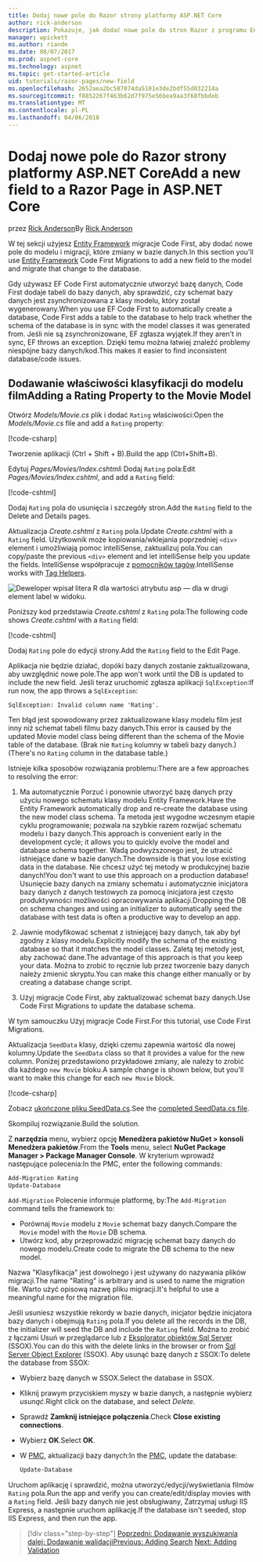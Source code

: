 ```yaml
---
title: Dodaj nowe pole do Razor strony platformy ASP.NET Core
author: rick-anderson
description: Pokazuje, jak dodać nowe pole do stron Razor z programu Entity Framework Core
manager: wpickett
ms.author: riande
ms.date: 08/07/2017
ms.prod: aspnet-core
ms.technology: aspnet
ms.topic: get-started-article
uid: tutorials/razor-pages/new-field
ms.openlocfilehash: 2652aea2bc587074da5101e3de2bdf55d032214a
ms.sourcegitcommit: f8852267f463b62d7f975e56bea9aa3f68fbbdeb
ms.translationtype: MT
ms.contentlocale: pl-PL
ms.lasthandoff: 04/06/2018
---
```

# <a name="add-a-new-field-to-a-razor-page-in-aspnet-core"></a><span data-ttu-id="d1354-103">Dodaj nowe pole do Razor strony platformy ASP.NET Core</span><span class="sxs-lookup"><span data-stu-id="d1354-103">Add a new field to a Razor Page in ASP.NET Core</span></span>

<span data-ttu-id="d1354-104">przez [Rick Anderson](https://twitter.com/RickAndMSFT)</span><span class="sxs-lookup"><span data-stu-id="d1354-104">By [Rick Anderson](https://twitter.com/RickAndMSFT)</span></span>

<span data-ttu-id="d1354-105">W tej sekcji użyjesz [Entity Framework](https://docs.microsoft.com/ef/core/get-started/aspnetcore/new-db) migracje Code First, aby dodać nowe pole do modelu i migracji, które zmiany w bazie danych.</span><span class="sxs-lookup"><span data-stu-id="d1354-105">In this section you'll use [Entity Framework](https://docs.microsoft.com/ef/core/get-started/aspnetcore/new-db) Code First Migrations to add a new field to the model and migrate that change to the database.</span></span>

<span data-ttu-id="d1354-106">Gdy używasz EF Code First automatycznie utworzyć bazę danych, Code First dodaje tabeli do bazy danych, aby sprawdzić, czy schemat bazy danych jest zsynchronizowana z klasy modelu, który został wygenerowany.</span><span class="sxs-lookup"><span data-stu-id="d1354-106">When you use EF Code First to automatically create a database, Code First adds a table to the database to help track whether the schema of the database is in sync with the model classes it was generated from.</span></span> <span data-ttu-id="d1354-107">Jeśli nie są zsynchronizowane, EF zgłasza wyjątek.</span><span class="sxs-lookup"><span data-stu-id="d1354-107">If they aren't in sync, EF throws an exception.</span></span> <span data-ttu-id="d1354-108">Dzięki temu można łatwiej znaleźć problemy niespójne bazy danych/kod.</span><span class="sxs-lookup"><span data-stu-id="d1354-108">This makes it easier to find inconsistent database/code issues.</span></span>

## <a name="adding-a-rating-property-to-the-movie-model"></a><span data-ttu-id="d1354-109">Dodawanie właściwości klasyfikacji do modelu film</span><span class="sxs-lookup"><span data-stu-id="d1354-109">Adding a Rating Property to the Movie Model</span></span>

<span data-ttu-id="d1354-110">Otwórz *Models/Movie.cs* plik i dodać `Rating` właściwości:</span><span class="sxs-lookup"><span data-stu-id="d1354-110">Open the *Models/Movie.cs* file and add a `Rating` property:</span></span>

[!code-csharp[](razor-pages-start/sample/RazorPagesMovie/Models/MovieDateRating.cs?highlight=11&range=7-18)]

<span data-ttu-id="d1354-111">Tworzenie aplikacji (Ctrl + Shift + B).</span><span class="sxs-lookup"><span data-stu-id="d1354-111">Build the app (Ctrl+Shift+B).</span></span>

<span data-ttu-id="d1354-112">Edytuj *Pages/Movies/Index.cshtml*i Dodaj `Rating` pola:</span><span class="sxs-lookup"><span data-stu-id="d1354-112">Edit *Pages/Movies/Index.cshtml*, and add a `Rating` field:</span></span>

[!code-cshtml[](razor-pages-start/sample/RazorPagesMovie/Pages/Movies/Index.cshtml?highlight=40-42,61-63)]

<span data-ttu-id="d1354-113">Dodaj `Rating` pola do usunięcia i szczegóły stron.</span><span class="sxs-lookup"><span data-stu-id="d1354-113">Add the `Rating` field to the Delete and Details pages.</span></span>

<span data-ttu-id="d1354-114">Aktualizacja *Create.cshtml* z `Rating` pola.</span><span class="sxs-lookup"><span data-stu-id="d1354-114">Update *Create.cshtml* with a `Rating` field.</span></span> <span data-ttu-id="d1354-115">Użytkownik może kopiowania/wklejania poprzedniej `<div>` element i umożliwiają pomoc intelliSense, zaktualizuj pola.</span><span class="sxs-lookup"><span data-stu-id="d1354-115">You can copy/paste the previous `<div>` element and let intelliSense help you update the fields.</span></span> <span data-ttu-id="d1354-116">IntelliSense współpracuje z [pomocników tagów](xref:mvc/views/tag-helpers/intro).</span><span class="sxs-lookup"><span data-stu-id="d1354-116">IntelliSense works with [Tag Helpers](xref:mvc/views/tag-helpers/intro).</span></span>

![Deweloper wpisał litera R dla wartości atrybutu asp — dla w drugi element label w widoku.](new-field/_static/cr.png)

<span data-ttu-id="d1354-120">Poniższy kod przedstawia *Create.cshtml* z `Rating` pola:</span><span class="sxs-lookup"><span data-stu-id="d1354-120">The following code shows *Create.cshtml* with a `Rating` field:</span></span>

[!code-cshtml[](razor-pages-start/sample/RazorPagesMovie/Pages/Movies/Create.cshtml?highlight=36-40)]

<span data-ttu-id="d1354-121">Dodaj `Rating` pole do edycji strony.</span><span class="sxs-lookup"><span data-stu-id="d1354-121">Add the `Rating` field to the Edit Page.</span></span>

<span data-ttu-id="d1354-122">Aplikacja nie będzie działać, dopóki bazy danych zostanie zaktualizowana, aby uwzględnić nowe pole.</span><span class="sxs-lookup"><span data-stu-id="d1354-122">The app won't work until the DB is updated to include the new field.</span></span> <span data-ttu-id="d1354-123">Jeśli teraz uruchomić zgłasza aplikacji `SqlException`:</span><span class="sxs-lookup"><span data-stu-id="d1354-123">If run now, the app throws a `SqlException`:</span></span>

```
SqlException: Invalid column name 'Rating'.
```

<span data-ttu-id="d1354-124">Ten błąd jest spowodowany przez zaktualizowane klasy modelu film jest inny niż schemat tabeli filmu bazy danych.</span><span class="sxs-lookup"><span data-stu-id="d1354-124">This error is caused by the updated Movie model class being different than the schema of the Movie table of the database.</span></span> <span data-ttu-id="d1354-125">(Brak nie `Rating` kolumny w tabeli bazy danych.)</span><span class="sxs-lookup"><span data-stu-id="d1354-125">(There's no `Rating` column in the database table.)</span></span>

<span data-ttu-id="d1354-126">Istnieje kilka sposobów rozwiązania problemu:</span><span class="sxs-lookup"><span data-stu-id="d1354-126">There are a few approaches to resolving the error:</span></span>

1. <span data-ttu-id="d1354-127">Ma automatycznie Porzuć i ponownie utworzyć bazę danych przy użyciu nowego schematu klasy modelu Entity Framework.</span><span class="sxs-lookup"><span data-stu-id="d1354-127">Have the Entity Framework automatically drop and re-create the database using  the new model class schema.</span></span> <span data-ttu-id="d1354-128">Ta metoda jest wygodne wczesnym etapie cyklu programowanie; pozwala na szybkie razem rozwijać schematu modelu i bazy danych.</span><span class="sxs-lookup"><span data-stu-id="d1354-128">This approach is convenient early in the development cycle; it allows you to quickly evolve the model and database schema together.</span></span> <span data-ttu-id="d1354-129">Wadą podwyższonego jest, że utracić istniejące dane w bazie danych.</span><span class="sxs-lookup"><span data-stu-id="d1354-129">The downside is that you lose existing data in the database.</span></span> <span data-ttu-id="d1354-130">Nie chcesz użyć tej metody w produkcyjnej bazie danych!</span><span class="sxs-lookup"><span data-stu-id="d1354-130">You don't want to use this approach on a production database!</span></span> <span data-ttu-id="d1354-131">Usunięcie bazy danych na zmiany schematu i automatycznie inicjatora bazy danych z danych testowych za pomocą inicjatora jest często produktywności możliwości opracowywania aplikacji.</span><span class="sxs-lookup"><span data-stu-id="d1354-131">Dropping the DB on schema changes and using an initializer to automatically seed the database with test data is often a productive way to develop an app.</span></span>

2. <span data-ttu-id="d1354-132">Jawnie modyfikować schemat z istniejącej bazy danych, tak aby był zgodny z klasy modelu.</span><span class="sxs-lookup"><span data-stu-id="d1354-132">Explicitly modify the schema of the existing database so that it matches the model classes.</span></span> <span data-ttu-id="d1354-133">Zaletą tej metody jest, aby zachować dane.</span><span class="sxs-lookup"><span data-stu-id="d1354-133">The advantage of this approach is that you keep your data.</span></span> <span data-ttu-id="d1354-134">Można to zrobić to ręcznie lub przez tworzenie bazy danych należy zmienić skryptu.</span><span class="sxs-lookup"><span data-stu-id="d1354-134">You can make this change either manually or by creating a database change script.</span></span>

3. <span data-ttu-id="d1354-135">Użyj migracje Code First, aby zaktualizować schemat bazy danych.</span><span class="sxs-lookup"><span data-stu-id="d1354-135">Use Code First Migrations to update the database schema.</span></span>

<span data-ttu-id="d1354-136">W tym samouczku Użyj migracje Code First.</span><span class="sxs-lookup"><span data-stu-id="d1354-136">For this tutorial, use Code First Migrations.</span></span>

<span data-ttu-id="d1354-137">Aktualizacja `SeedData` klasy, dzięki czemu zapewnia wartość dla nowej kolumny.</span><span class="sxs-lookup"><span data-stu-id="d1354-137">Update the `SeedData` class so that it provides a value for the new column.</span></span> <span data-ttu-id="d1354-138">Poniżej przedstawiono przykładowe zmiany, ale należy to zrobić dla każdego `new Movie` bloku.</span><span class="sxs-lookup"><span data-stu-id="d1354-138">A sample change is shown below, but you'll want to make this change for each `new Movie` block.</span></span>

[!code-csharp[](razor-pages-start/sample/RazorPagesMovie/Models/SeedDataRating.cs?name=snippet1&highlight=8)]

<span data-ttu-id="d1354-139">Zobacz [ukończone pliku SeedData.cs](https://github.com/aspnet/Docs/blob/master/aspnetcore/tutorials/razor-pages/razor-pages-start/sample/RazorPagesMovie/Models/SeedDataRating.cs).</span><span class="sxs-lookup"><span data-stu-id="d1354-139">See the [completed SeedData.cs file](https://github.com/aspnet/Docs/blob/master/aspnetcore/tutorials/razor-pages/razor-pages-start/sample/RazorPagesMovie/Models/SeedDataRating.cs).</span></span>

<span data-ttu-id="d1354-140">Skompiluj rozwiązanie.</span><span class="sxs-lookup"><span data-stu-id="d1354-140">Build the solution.</span></span>

<a name="pmc"></a> <span data-ttu-id="d1354-141">Z **narzędzia** menu, wybierz opcję **Menedżera pakietów NuGet > konsoli Menedżera pakietów**.</span><span class="sxs-lookup"><span data-stu-id="d1354-141">From the **Tools** menu, select **NuGet Package Manager > Package Manager Console**.</span></span>
<span data-ttu-id="d1354-142">W kryterium wprowadź następujące polecenia:</span><span class="sxs-lookup"><span data-stu-id="d1354-142">In the PMC, enter the following commands:</span></span>

```powershell
Add-Migration Rating
Update-Database
```

<span data-ttu-id="d1354-143">`Add-Migration` Polecenie informuje platformę, by:</span><span class="sxs-lookup"><span data-stu-id="d1354-143">The `Add-Migration` command tells the framework to:</span></span>

* <span data-ttu-id="d1354-144">Porównaj `Movie` modelu z `Movie` schemat bazy danych.</span><span class="sxs-lookup"><span data-stu-id="d1354-144">Compare the `Movie` model with the `Movie` DB schema.</span></span>
* <span data-ttu-id="d1354-145">Utwórz kod, aby przeprowadzić migrację schemat bazy danych do nowego modelu.</span><span class="sxs-lookup"><span data-stu-id="d1354-145">Create code to migrate the DB schema to the new model.</span></span>

<span data-ttu-id="d1354-146">Nazwa "Klasyfikacja" jest dowolnego i jest używany do nazywania plików migracji.</span><span class="sxs-lookup"><span data-stu-id="d1354-146">The name "Rating" is arbitrary and is used to name the migration file.</span></span> <span data-ttu-id="d1354-147">Warto użyć opisową nazwę pliku migracji.</span><span class="sxs-lookup"><span data-stu-id="d1354-147">It's helpful to use a meaningful name for the migration file.</span></span>

<a name="ssox"></a> <span data-ttu-id="d1354-148">Jeśli usuniesz wszystkie rekordy w bazie danych, inicjator będzie inicjatora bazy danych i obejmują `Rating` pola.</span><span class="sxs-lookup"><span data-stu-id="d1354-148">If you delete all the records in the DB, the initializer will seed the DB and include the `Rating` field.</span></span> <span data-ttu-id="d1354-149">Można to zrobić z łączami Usuń w przeglądarce lub z [Eksplorator obiektów Sql Server](xref:tutorials/razor-pages/sql#ssox) (SSOX).</span><span class="sxs-lookup"><span data-stu-id="d1354-149">You can do this with the delete links in the browser or from [Sql Server Object Explorer](xref:tutorials/razor-pages/sql#ssox) (SSOX).</span></span> <span data-ttu-id="d1354-150">Aby usunąć bazę danych z SSOX:</span><span class="sxs-lookup"><span data-stu-id="d1354-150">To delete the database from SSOX:</span></span>

* <span data-ttu-id="d1354-151">Wybierz bazę danych w SSOX.</span><span class="sxs-lookup"><span data-stu-id="d1354-151">Select the database in SSOX.</span></span>
* <span data-ttu-id="d1354-152">Kliknij prawym przyciskiem myszy w bazie danych, a następnie wybierz *usunąć*.</span><span class="sxs-lookup"><span data-stu-id="d1354-152">Right click on the database, and select *Delete*.</span></span>
* <span data-ttu-id="d1354-153">Sprawdź **Zamknij istniejące połączenia**.</span><span class="sxs-lookup"><span data-stu-id="d1354-153">Check **Close existing connections**.</span></span>
* <span data-ttu-id="d1354-154">Wybierz **OK**.</span><span class="sxs-lookup"><span data-stu-id="d1354-154">Select **OK**.</span></span>
* <span data-ttu-id="d1354-155">W [PMC](xref:tutorials/razor-pages/new-field#pmc), aktualizacji bazy danych:</span><span class="sxs-lookup"><span data-stu-id="d1354-155">In the [PMC](xref:tutorials/razor-pages/new-field#pmc), update the database:</span></span>

  ```powershell
  Update-Database
  ```

<span data-ttu-id="d1354-156">Uruchom aplikację i sprawdzić, można utworzyć/edycji/wyświetlania filmów `Rating` pola.</span><span class="sxs-lookup"><span data-stu-id="d1354-156">Run the app and verify you can create/edit/display movies with a `Rating` field.</span></span> <span data-ttu-id="d1354-157">Jeśli bazy danych nie jest obsługiwany, Zatrzymaj usługi IIS Express, a następnie uruchom aplikację.</span><span class="sxs-lookup"><span data-stu-id="d1354-157">If the database isn't seeded, stop IIS Express, and then run the app.</span></span>

> [!div class="step-by-step"]
> <span data-ttu-id="d1354-158">[Poprzedni: Dodawanie wyszukiwania](xref:tutorials/razor-pages/search)
> [dalej: Dodawanie walidacji](xref:tutorials/razor-pages/validation)</span><span class="sxs-lookup"><span data-stu-id="d1354-158">[Previous: Adding Search](xref:tutorials/razor-pages/search)
[Next: Adding Validation](xref:tutorials/razor-pages/validation)</span></span>
